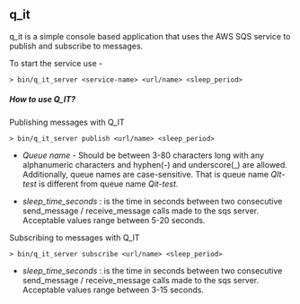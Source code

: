 ## q_it

q_it is a simple console based application that uses the AWS SQS service to publish and subscribe to messages.


To start the service use - 

```
> bin/q_it_server <service-name> <url/name> <sleep_period>
```

##### How to use Q_IT? 

Publishing messages with Q_IT

```
> bin/q_it_server publish <url/name> <sleep_period>

```

* _Queue name_ - Should be between 3-80 characters long with any alphanumeric characters and hyphen(-) and underscore(_) are allowed. Additionally, queue names are case-sensitive. That is queue name _QIt-test_ is different from queue name _Qit-test_.


* _sleep_time_seconds_ : is the time in seconds between two consecutive send_message / receive_message calls made to the sqs server. Acceptable values range between 5-20 seconds. 


Subscribing to messages with Q_IT

```
> bin/q_it_server subscribe <url/name> <sleep_period>

```

* _sleep_time_seconds_ : is the time in seconds between two consecutive send_message / receive_message calls made to the sqs server. Acceptable values range between 3-15 seconds.

